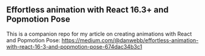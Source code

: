 ## Effortless animation with React 16.3+ and Popmotion Pose

This is a companion repo for my article on creating animations with React and Popmotion Pose:  https://medium.com/@danwebb/effortless-animation-with-react-16-3-and-popmotion-pose-674dac34b3c1
